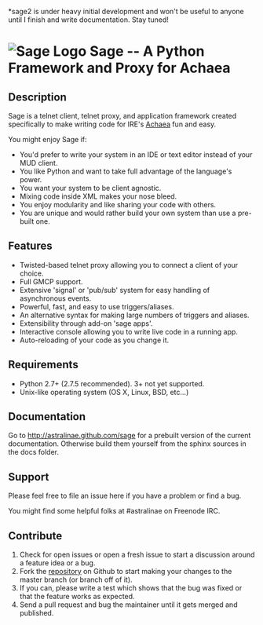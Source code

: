 *sage2 is under heavy initial development and won't be useful to anyone until I finish and write documentation. Stay tuned!

![Sage Logo](https://raw.github.com/astralinae/sage/master/docs/source/_static/logo-full.png)
Sage -- A Python Framework and Proxy for Achaea
===============================================

## Description

Sage is a telnet client, telnet proxy, and application framework created specifically to make writing code for IRE's [Achaea](http://achaea.com) fun and easy.

You might enjoy Sage if:

* You'd prefer to write your system in an IDE or text editor instead of your MUD client.
* You like Python and want to take full advantage of the language's power.
* You want your system to be client agnostic.
* Mixing code inside XML makes your nose bleed.
* You enjoy modularity and like sharing your code with others.
* You are unique and would rather build your own system than use a pre-built one.

## Features

* Twisted-based telnet proxy allowing you to connect a client of your choice.
* Full GMCP support.
* Extensive 'signal' or 'pub/sub' system for easy handling of asynchronous events.
* Powerful, fast, and easy to use triggers/aliases.
* An alternative syntax for making large numbers of triggers and aliases.
* Extensibility through add-on 'sage apps'.
* Interactive console allowing you to write live code in a running app.
* Auto-reloading of your code as you change it.

## Requirements
- Python 2.7+ (2.7.5 recommended). 3+ not yet supported.
- Unix-like operating system (OS X, Linux, BSD, etc...)

## Documentation
Go to http://astralinae.github.com/sage for a prebuilt version of the current documentation. Otherwise build them yourself from the sphinx sources in the docs folder.

## Support
Please feel free to file an issue here if you have a problem or find a bug.

You might find some helpful folks at \#astralinae on Freenode IRC.

## Contribute
1. Check for open issues or open a fresh issue to start a discussion around a feature idea or a bug.
2. Fork the [repository](http://github.com/astralinae/sage) on Github to start making your changes to the master branch (or branch off of it).
3. If you can, please write a test which shows that the bug was fixed or that the feature works as expected.
4. Send a pull request and bug the maintainer until it gets merged and published.
